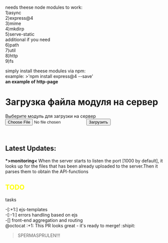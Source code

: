 
needs theese node modules to work:<br>
1)async<br>
2)express@4<br>
3)mime<br>
4)mkdirp<br>
5)serve-static<br>
additional if you need<br>
6)path<br>
7)util<br>
8)http<br>
9)fs<br>

simply install theese modules via npm:<br>
example: >'npm install express@4 --save'<br>
<b>an example of http-page</b><br>
<h1> Загрузка файла модуля на сервер</h1>
    <div>Выберите модуль для загрузки на сервер</div>
    <form name = "upload">
        <input type="file" name="module" class="btn btn-default">
        <input type="submit" value="Загрузить" class="btn btn-default">
        </form>
<br>
<h2>Latest Updates:</h2>
<p>
<b>*>monitoring< </b> When the server starts to listen the port [1000 by default], it looks up for the files that has been already uploaded to the server.Then it parses them to obtain the API-functions </p>
<h2 style="color:yellow">TODO</h2>
<p>tasks</p>
-[:+1:] ejs-templates<br>
-[:-1:] errors handling based on ejs<br>
-[] front-end aggregation and routing<br>
@octocat :+1: This PR looks great - it's ready to merge! :shipit:

>SPERMASPRULEN!!!
